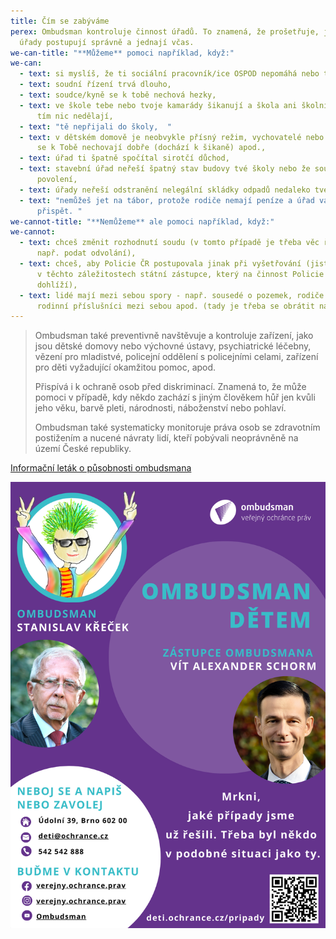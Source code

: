 ```yaml
---
title: Čím se zabýváme
perex: Ombudsman kontroluje činnost úřadů. To znamená, že prošetřuje, jestli
  úřady postupují správně a jednají včas.
we-can-title: "**Můžeme** pomoci například, když:"
we-can:
  - text: si myslíš, že ti sociální pracovník/ice OSPOD nepomáhá nebo ti nenaslouchá,
  - text: soudní řízení trvá dlouho,
  - text: soudce/kyně se k tobě nechová hezky,
  - text: ve škole tebe nebo tvoje kamarády šikanují a škola ani školní inspekce s
      tím nic nedělají,
  - text: "tě nepřijali do školy,  "
  - text: v dětském domově je neobvykle přísný režim, vychovatelé nebo ostatní děti
      se k Tobě nechovají dobře (dochází k šikaně) apod.,
  - text: úřad ti špatně spočítal sirotčí důchod,
  - text: stavební úřad neřeší špatný stav budovy tvé školy nebo že soused staví bez
      povolení,
  - text: úřady neřeší odstranění nelegální skládky odpadů nedaleko tvého bydliště,
  - text: "nemůžeš jet na tábor, protože rodiče nemají peníze a úřad vám odmítá
      přispět. "
we-cannot-title: "**Nemůžeme** ale pomoci například, když:"
we-cannot:
  - text: chceš změnit rozhodnutí soudu (v tomto případě je třeba věc řešit jinak,
      např. podat odvolání),
  - text: chceš, aby Policie ČR postupovala jinak při vyšetřování (jisté možnosti má
      v těchto záležitostech státní zástupce, který na činnost Policie ČR
      dohlíží),
  - text: lidé mají mezi sebou spory - např. sousedé o pozemek, rodiče či jiní
      rodinní příslušníci mezi sebou apod. (tady je třeba se obrátit na soud).
---
```

> Ombudsman také preventivně navštěvuje a kontroluje zařízení, jako jsou dětské domovy nebo výchovné ústavy, psychiatrické léčebny, vězení pro mladistvé, policejní oddělení s policejními celami, zařízení pro děti vyžadující okamžitou pomoc, apod.
>
> Přispívá i k ochraně osob před diskriminací. Znamená to, že může pomoci v případě, kdy někdo zachází s jiným člověkem hůř jen kvůli jeho věku, barvě pleti, národnosti, náboženství nebo pohlaví.
>
> Ombudsman také systematicky monitoruje práva osob se zdravotním postižením a nucené návraty lidí, kteří pobývali neoprávněně na území České republiky.

[Informační leták o působnosti ombudsmana](/media/verze_1.png) [](/media/letak_-_ombudsman_detem_cestina_.pdf)

![Informační leták - je na něm logo ombudsmana, maskot, fotky a jména ombudsmana a jeho zástupce a kontakty na Kancelář ombudsmana.](verze_1.png)